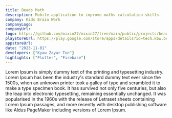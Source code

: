 ```yaml
---
title: Beads Math
description: Mobile application to improve maths calculation skills.
company: Kids Brain Work
companyLogo:
companyUrl:
logo: https://github.com/mixin27/mixin27/tree/main/public/projects/beads-math.png
playstoreUrl: https://play.google.com/store/apps/details?id=tech.kbw.beads_math
appstoreUrl:
date: "2023-11-01"
developers: ["Kyaw Zayar Tun"]
highlights: ["Flutter", "Firebase"]
---
```


Lorem Ipsum is simply dummy text of the printing and typesetting industry. Lorem Ipsum has been the industry's standard dummy text ever since the 1500s, when an unknown printer took a galley of type and scrambled it to make a type specimen book. It has survived not only five centuries, but also the leap into electronic typesetting, remaining essentially unchanged. It was popularised in the 1960s with the release of Letraset sheets containing Lorem Ipsum passages, and more recently with desktop publishing software like Aldus PageMaker including versions of Lorem Ipsum.
